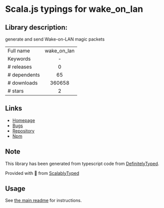 
# Scala.js typings for wake_on_lan


## Library description:
generate and send Wake-on-LAN magic packets

|                    |                 |
| ------------------ | :-------------: |
| Full name          | wake_on_lan |
| Keywords           | - |
| # releases         | 0 |
| # dependents       | 65 |
| # downloads        | 360658 |
| # stars            | 2 |

## Links
- [Homepage](https://github.com/agnat/node_wake_on_lan#readme)
- [Bugs](http://github.com/agnat/node_wake_on_lan/issues)
- [Repository](https://github.com/agnat/node_wake_on_lan)
- [Npm](https://www.npmjs.com/package/wake_on_lan)
    


## Note
This library has been generated from typescript code from [DefinitelyTyped](https://definitelytyped.org).

Provided with :purple_heart: from [ScalablyTyped](https://github.com/oyvindberg/ScalablyTyped)

## Usage
See [the main readme](../../readme.md) for instructions.


